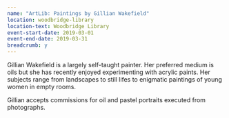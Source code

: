 ```yaml
---
name: "ArtLib: Paintings by Gillian Wakefield"
location: woodbridge-library
location-text: Woodbridge Library
event-start-date: 2019-03-01
event-end-date: 2019-03-31
breadcrumb: y
---
```


Gillian Wakefield is a largely self-taught painter. Her preferred medium is oils but she has recently enjoyed experimenting with acrylic paints. Her subjects range from landscapes to still lifes to enigmatic paintings of young women in empty rooms.

Gillian accepts commissions for oil and pastel portraits executed from photographs.
